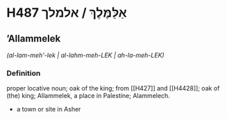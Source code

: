 # H487 אַלַּמֶּלֶךְ / אלמלך

## ʼAllammelek

_(al-lam-meh'-lek | al-lahm-meh-LEK | ah-la-meh-LEK)_

### Definition

proper locative noun; oak of the king; from [[H427]] and [[H4428]]; oak of (the) king; Allammelek, a place in Palestine; Alammelech.

- a town or site in Asher

